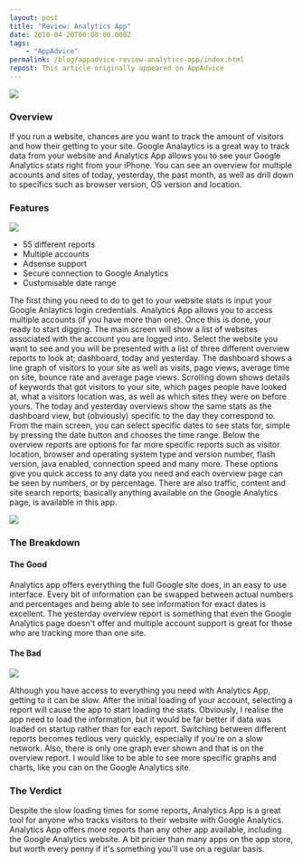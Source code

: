 ```yaml
---
layout: post
title: "Review: Analytics App"
date: 2010-04-20T00:00:00.000Z
tags:
    - "AppAdvice"
permalink: /blog/appadvice-review-analytics-app/index.html
repost: This article originally appeared on AppAdvice
---
```


![](https://rknightuk.s3.amazonaws.com/site/appadvice/5d8d449988.jpg)

### Overview

If you run a website, chances are you want to track the amount of visitors and how their getting to your site. Google Analaytics is a great way to track data from your website and Analytics App allows you to see your Google Analytics stats right from your iPhone. You can see an overview for multiple accounts and sites of today, yesterday, the past month, as well as drill down to specifics such as browser version, OS version and location.

### Features

![](https://rknightuk.s3.amazonaws.com/site/appadvice/8a65d533ec.jpg)

- 55 different reports 
- Multiple accounts 
- Adsense support 
- Secure connection to Google Analytics 
- Customisable date range

The first thing you need to do to get to your website stats is input your Google Anlaytics login credentials. Analytics App allows you to access multiple accounts (if you have more than one). Once this is done, your ready to start digging. The main screen will show a list of websites associated with the account you are logged into. Select the website you want to see and you will be presented with a list of three different overview reports to look at; dashboard, today and yesterday. The dashboard shows a line graph of visitors to your site as well as visits, page views, average time on site, bounce rate and average page views. Scrolling down shows details of keywords that got visitors to your site, which pages people have looked at, what a visitors location was, as well as which sites they were on before yours. The today and yesterday overviews show the same stats as the dashboard view, but (obviously) specific to the day they correspond to. From the main screen, you can select specific dates to see stats for, simple by pressing the date button and chooses the time range. Below the overview reports are options for far more specific reports such as visitor location, browser and operating system type and version number, flash version, java enabled, connection speed and many more. These options give you quick access to any data you need and each overview page can be seen by numbers, or by percentage. There are also traffic, content and site search reports; basically anything available on the Google Analytics page, is available in this app.

![](https://rknightuk.s3.amazonaws.com/site/appadvice/c0716862e3.jpg)

### The Breakdown

#### The Good

Analytics app offers everything the full Google site does, in an easy to use interface. Every bit of information can be swapped between actual numbers and percentages and being able to see information for exact dates is excellent. The yesterday overview report is something that even the Google Analytics page doesn't offer and multiple account support is great for those who are tracking more than one site. 

#### The Bad

![](https://rknightuk.s3.amazonaws.com/site/appadvice/b0d53d6d78.jpg) 

Although you have access to everything you need with Analytics App, getting to it can be slow. After the initial loading of your account, selecting a report will cause the app to start loading the stats. Obviously, I realise the app need to load the information, but it would be far better if data was loaded on startup rather than for each report. Switching between different reports becomes tedious very quickly, especially if you're on a slow network. Also, there is only one graph ever shown and that is on the overview report. I would like to be able to see more specific graphs and charts, like you can on the Google Analytics site.

### The Verdict

Despite the slow loading times for some reports, Analytics App is a great tool for anyone who tracks visitors to their website with Google Analytics. Analytics App offers more reports than any other app available, including the Google Analytics website. A bit pricier than many apps on the app store, but worth every penny if it's something you'll use on a regular basis.
